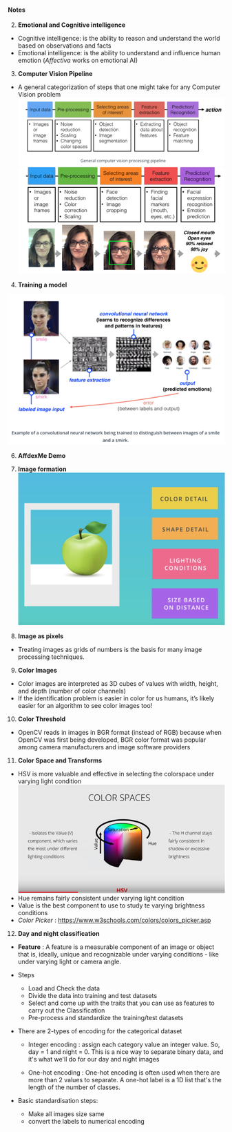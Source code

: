 #### Notes

2. **Emotional and Cognitive intelligence**
  - Cognitive intelligence: is the ability to reason and understand the world based on observations and facts
  - Emotional intelligence: is the ability to understand and influence human emotion (*Affectiva* works on emotional AI)

3. **Computer Vision Pipeline**
- A general categorization of steps that one might take for any Computer Vision problem
![NULL](./Figures/3_CvPipeline0.png)
![NULL](./Figures/3_CvPipeline.png)

4. **Training a model**

![NULL](./Figures/4_TrainModel.png)

6. **AffdexMe Demo**

7. **Image formation**
![NULL](./Figures/7_ImageFormation.png)

8. **Image as pixels**  
- Treating images as grids of numbers is the basis for many image processing techniques.

9. **Color Images**
- Color images are interpreted as 3D cubes of values with width, height, and depth (number of color channels)
- If the identification problem is easier in color for us humans, it’s likely easier for an algorithm to see color images too!

10. **Color Threshold**
- OpenCV reads in images in BGR format (instead of RGB) because when OpenCV was first being developed, BGR color format was popular among camera manufacturers and image software providers

11. **Color Space and Transforms**
- HSV is more valuable and effective in selecting the colorspace under varying light condition
![NULL](./Figures/11_HSV.png)
- Hue remains fairly consistent under varying light condition
- Value is the best component to use to study te varying brightness conditions
- *Color Picker* : https://www.w3schools.com/colors/colors_picker.asp

12. **Day and night classification**
- **Feature** : A feature is a measurable component of an image or object that is, ideally, unique and recognizable under varying conditions - like under varying light or camera angle.
- Steps
  - Load and Check the data
  - Divide the data into training and test datasets
  - Select and come up with the traits that you can use as features to carry out the Classification
  - Pre-process and standardize the training/test datasets

- There are 2-types of encoding for the categorical dataset
  - Integer encoding : assign each category value an integer value. So, day = 1 and night = 0. This is a nice way to separate binary data, and it's what we'll do for our day and night images

  - One-hot encoding : One-hot encoding is often used when there are more than 2 values to separate. A one-hot label is a 1D list that's the length of the number of classes.

- Basic standardisation steps:
  - Make all images size same
  - convert the labels to numerical encoding
